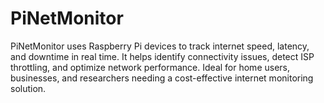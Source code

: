 # PiNetMonitor
PiNetMonitor uses Raspberry Pi devices to track internet speed, latency, and downtime in real time. It helps identify connectivity issues, detect ISP throttling, and optimize network performance. Ideal for home users, businesses, and researchers needing a cost-effective internet monitoring solution.
